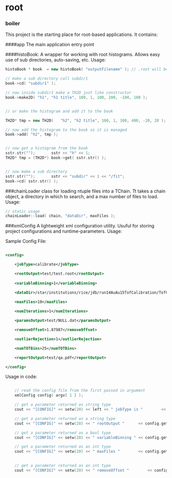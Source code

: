 root
====


### boiler
This project is the starting place for root-based applications. It contains:

####app
The main application entry point

####histoBook:
A wrapper for working with root histograms. Allows easy use  of sub directories, auto-saving, etc. Usage:

```c++
histoBook * book  = new histoBook( "outputFilename" ); // .root will be added automatically if it is left off

// make a sub directory call subdir1
book->cd( "subdir1" );

// now inside subdir1 make a TH2D just like constructor
book->make2D( "h1", "h1 title", 100, 1, 100, 200, -100, 100 );


// or make the histogram and add it to the book

TH2D* tmp = new TH2D( 	"h2", "h2 title", 100, 1, 100, 400, -20, 20 );

// now add the histogram to the book so it is managed
book->add( "h2", tmp );


// now get a histogram from the book
sstr.str("");   	sstr << "h" << 1;
TH2D* tmp = (TH2D*) book->get( sstr.str() );


// now make a sub directory
sstr.str("");		sstr << "subdir" << 1 << "/fit";
book->cd( sstr.str() );

```

###chainLoader
class for loading ntuple files into a TChain. Tt takes a chain object, a directory in which to search, and a max number of files to load. Usage:

```c++
// static usage
chainLoader::load( chain, "dataDir", maxFiles );

``` 

###xmlConfig
A lightweight xml configuration utility. Usuful for storing project configurations and runtime-parameters. Usage:

Sample Config File:
```xml

<config>

	<jobType>calibrate</jobType>

	<rootOutput>test/test.root</rootOutput>
	
	<variableBinning>1</variableBinning>

	<dataDir>/star/institutions/rice/jdb/run14AuAu15TofCalibration/TofCalibration/geomAlign/t14Data0/output/</dataDir>
	
	<maxFiles>10</maxFiles>

	<numIterations>1</numIterations>

	<paramsOutput>test/NULL.dat</paramsOutput>

	<removeOffset>1.87987</removeOffset>

	<outlierRejection>1</outlierRejection>

	<numTOTBins>25</numTOTBins>

	<reportOutput>test/qa.pdf</reportOutput>

</config>

```

Usage in code:

```c++

	// read the config file from the first passed in argument
    xmlConfig config( argv[ 1 ] );

    // get a parameter returned as string type
    cout << "[CONFIG]" << setw(20) << left << " jobType is "        << config.getAsString( "jobType" ) << endl;

    // get a parameter returned as a string type
    cout << "[CONFIG]" << setw(20) << " rootOutput "      << config.getAsString( "rootOutput" ) << endl;

    // get a parameter returned as a bool type
    cout << "[CONFIG]" << setw(20) << " variableBinning " << config.getAsBool( "variableBinning" ) << endl;

    // get a parameter returned as an int type
    cout << "[CONFIG]" << setw(20) << " maxFiles "        << config.getAsInt( "maxFiles" ) << endl;

    
	// get a parameter returned as an int type
    cout << "[CONFIG]" << setw(20) << " removeOffset "        << config.getAsDouble( "removeOffset" ) << endl;

```